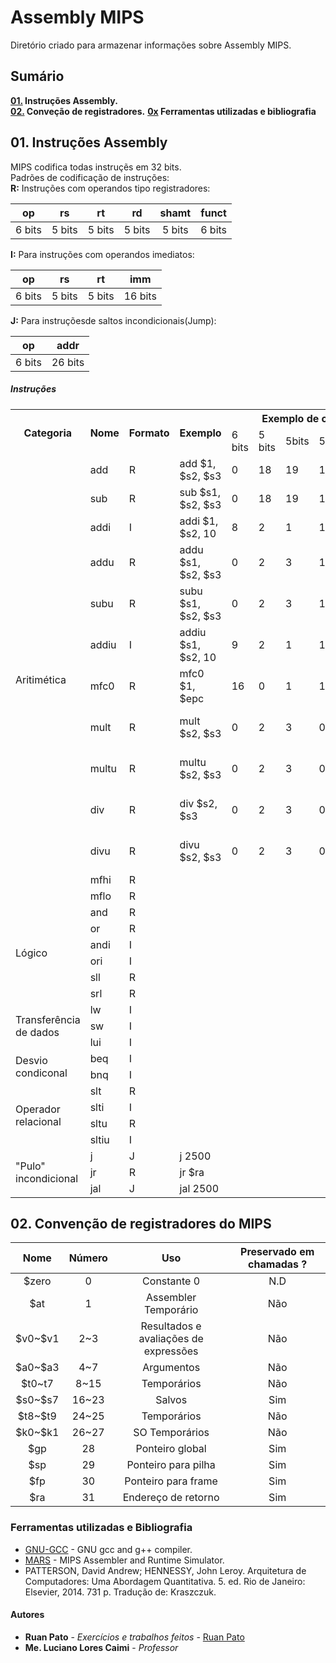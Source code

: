 # Assembly MIPS

Diretório criado para armazenar informações sobre Assembly MIPS.

## Sumário ##
**[01.](#01-instru%C3%A7%C3%B5es-assembly) Instruções Assembly.**  
**[02.](#02-conven%C3%A7%C3%A3o-de-registradores-do-mips) Conveção de registradores.**
**[0x](#ferramentas-utilizadas-e-bibliografia) Ferramentas utilizadas e bibliografia**

## 01. Instruções Assembly ##
MIPS codifica todas instruçẽs em 32 bits.  
Padrões de codificação de instruções:  
**R:** Instruções com operandos tipo registradores:


|   op   	|   rs   	|   rt   	|   rd   	|  shamt 	|  funct 	|
|:------:	|:------:	|:------:	|:------:	|:------:	|:------:	|
| 6 bits 	| 5 bits 	| 5 bits 	| 5 bits 	| 5 bits 	| 6 bits 	|


**I:** Para instruções com operandos imediatos:


|   op   	|   rs   	|   rt   	|   imm   	|
|:------:	|:------:	|:------:	|:-------:	|
| 6 bits 	| 5 bits 	| 5 bits 	| 16 bits 	|


**J:** Para instruçõesde saltos incondicionais(Jump):


|   op   	|   addr  	|
|:------:	|:-------:	|
| 6 bits 	| 26 bits 	|

##### Instruções #####
<div class="tg-wrap"><table id="tg-Jbgqz">
  <tr>
    <th rowspan="2">Categoria</th>
    <th rowspan="2">Nome</th>
    <th rowspan="2">Formato</th>
    <th rowspan="2">Exemplo</th>
    <th colspan="6">Exemplo de codificação</th>
    <th rowspan="2">Significado</th>
    <th rowspan="2">Comentários</th>
  </tr>
  <tr>
    <td>6 bits</td>
    <td>5 bits</td>
    <td>5bits</td>
    <td>5bits</td>
    <td>5bits</td>
    <td>6bits</td>
  </tr>
  <tr>
    <td rowspan="13">Aritimética</td>
    <td>add<br></td>
    <td>R</td>
    <td>add $1, $s2, $s3</td>
    <td>0</td>
    <td>18</td>
    <td>19</td>
    <td>17</td>
    <td>0</td>
    <td>31<br></td>
    <td>$s1=$s2+$s3<br></td>
    <td>overflow</td>
  </tr>
  <tr>
    <td>sub</td>
    <td>R</td>
    <td>sub $s1, $s2, $s3</td>
    <td>0</td>
    <td>18</td>
    <td>19</td>
    <td>17</td>
    <td>0</td>
    <td>34</td>
    <td>$s1=$s2-$s3</td>
    <td>overflow</td>
  </tr>
  <tr>
    <td>addi</td>
    <td>I</td>
    <td>addi $1, $s2, 10</td>
    <td>8</td>
    <td>2</td>
    <td>1</td>
    <td colspan="3">100</td>
    <td>$s1=$s2+10</td>
    <td>overflow<br></td>
  </tr>
  <tr>
    <td>addu</td>
    <td>R</td>
    <td>addu $s1, $s2, $s3</td>
    <td>0<br></td>
    <td>2</td>
    <td>3</td>
    <td>1</td>
    <td>0</td>
    <td>33</td>
    <td>$s1=$s2+$s3</td>
    <td>no-overflow</td>
  </tr>
  <tr>
    <td>subu</td>
    <td>R</td>
    <td>subu $s1, $s2, $s3<br></td>
    <td>0</td>
    <td>2</td>
    <td>3</td>
    <td>1</td>
    <td>0</td>
    <td>35</td>
    <td>$s1=$s2-$s3</td>
    <td>no-overflow<br></td>
  </tr>
  <tr>
    <td>addiu</td>
    <td>I</td>
    <td>addiu $s1, $s2, 10</td>
    <td>9</td>
    <td>2</td>
    <td>1</td>
    <td colspan="3">10</td>
    <td>$s1=$s2+$s3</td>
    <td>no-overflow</td>
  </tr>
  <tr>
    <td>mfc0</td>
    <td>R</td>
    <td>mfc0 $1, $epc<br></td>
    <td>16</td>
    <td>0</td>
    <td>1</td>
    <td>14</td>
    <td>0</td>
    <td>0</td>
    <td>$s1=$epc</td>
    <td></td>
  </tr>
  <tr>
    <td>mult</td>
    <td>R</td>
    <td>mult $s2, $s3<br></td>
    <td>0</td>
    <td>2</td>
    <td>3</td>
    <td>0</td>
    <td>0</td>
    <td>24<br></td>
    <td>Hi,Lo = $s2*$s3</td>
    <td>64-signed product in Hi, Lo regs</td>
  </tr>
  <tr>
    <td>multu</td>
    <td>R</td>
    <td>multu $s2, $s3</td>
    <td>0</td>
    <td>2</td>
    <td>3</td>
    <td>0</td>
    <td>0</td>
    <td>25</td>
    <td>Hi,Lo = $s2*$s3</td>
    <td>64-signed product in Hi, Lo regs<br></td>
  </tr>
  <tr>
    <td>div<br></td>
    <td>R</td>
    <td>div $s2, $s3</td>
    <td>0</td>
    <td>2</td>
    <td>3</td>
    <td>0</td>
    <td>0</td>
    <td>26</td>
    <td>Lo = $s2/$s3<br>Hi = $s2%$s3<br></td>
    <td>Lo=quotient<br>Hi=remainder<br></td>
  </tr>
  <tr>
    <td>divu</td>
    <td>R</td>
    <td>divu $s2, $s3</td>
    <td>0</td>
    <td>2<br></td>
    <td>3</td>
    <td>0</td>
    <td>0</td>
    <td>27</td>
    <td>Lo = $s2/$s3<br>Hi = $s2, $s3<br></td>
    <td>unsigned quotient and reminder</td>
  </tr>
  <tr>
    <td>mfhi</td>
    <td>R</td>
    <td></td>
    <td></td>
    <td></td>
    <td></td>
    <td></td>
    <td></td>
    <td></td>
    <td></td>
    <td></td>
  </tr>
  <tr>
    <td>mflo<br></td>
    <td>R</td>
    <td></td>
    <td></td>
    <td></td>
    <td></td>
    <td></td>
    <td></td>
    <td></td>
    <td></td>
    <td></td>
  </tr>
  <tr>
    <td rowspan="6">Lógico</td>
    <td>and</td>
    <td>R<br></td>
    <td></td>
    <td></td>
    <td></td>
    <td></td>
    <td></td>
    <td></td>
    <td></td>
    <td></td>
    <td></td>
  </tr>
  <tr>
    <td>or</td>
    <td>R<br></td>
    <td></td>
    <td></td>
    <td></td>
    <td></td>
    <td></td>
    <td></td>
    <td></td>
    <td></td>
    <td></td>
  </tr>
  <tr>
    <td>andi</td>
    <td>I</td>
    <td></td>
    <td></td>
    <td></td>
    <td></td>
    <td></td>
    <td></td>
    <td></td>
    <td></td>
    <td></td>
  </tr>
  <tr>
    <td>ori</td>
    <td>I</td>
    <td></td>
    <td></td>
    <td></td>
    <td></td>
    <td></td>
    <td></td>
    <td></td>
    <td></td>
    <td></td>
  </tr>
  <tr>
    <td>sll</td>
    <td>R</td>
    <td></td>
    <td></td>
    <td></td>
    <td></td>
    <td></td>
    <td></td>
    <td></td>
    <td></td>
    <td></td>
  </tr>
  <tr>
    <td>srl<br></td>
    <td>R</td>
    <td></td>
    <td></td>
    <td></td>
    <td></td>
    <td></td>
    <td></td>
    <td></td>
    <td></td>
    <td></td>
  </tr>
  <tr>
    <td rowspan="3">Transferência de dados</td>
    <td>lw<br></td>
    <td>I</td>
    <td></td>
    <td></td>
    <td></td>
    <td></td>
    <td></td>
    <td></td>
    <td></td>
    <td></td>
    <td></td>
  </tr>
  <tr>
    <td>sw</td>
    <td>I</td>
    <td></td>
    <td></td>
    <td></td>
    <td></td>
    <td></td>
    <td></td>
    <td></td>
    <td></td>
    <td></td>
  </tr>
  <tr>
    <td>lui</td>
    <td>I</td>
    <td></td>
    <td></td>
    <td></td>
    <td></td>
    <td></td>
    <td></td>
    <td></td>
    <td></td>
    <td></td>
  </tr>
  <tr>
    <td rowspan="2">Desvio condiconal</td>
    <td>beq</td>
    <td>I</td>
    <td></td>
    <td></td>
    <td></td>
    <td></td>
    <td></td>
    <td></td>
    <td></td>
    <td></td>
    <td></td>
  </tr>
  <tr>
    <td>bnq</td>
    <td>I</td>
    <td></td>
    <td></td>
    <td></td>
    <td></td>
    <td></td>
    <td></td>
    <td></td>
    <td></td>
    <td></td>
  </tr>
  <tr>
    <td rowspan="4">Operador relacional</td>
    <td>slt</td>
    <td>R</td>
    <td></td>
    <td></td>
    <td></td>
    <td></td>
    <td></td>
    <td></td>
    <td></td>
    <td></td>
    <td></td>
  </tr>
  <tr>
    <td>slti</td>
    <td>I<br></td>
    <td></td>
    <td></td>
    <td></td>
    <td></td>
    <td></td>
    <td></td>
    <td></td>
    <td></td>
    <td></td>
  </tr>
  <tr>
    <td>sltu</td>
    <td>R</td>
    <td></td>
    <td></td>
    <td></td>
    <td></td>
    <td></td>
    <td></td>
    <td></td>
    <td></td>
    <td></td>
  </tr>
  <tr>
    <td>sltiu</td>
    <td>I</td>
    <td></td>
    <td></td>
    <td></td>
    <td></td>
    <td></td>
    <td></td>
    <td></td>
    <td></td>
    <td></td>
  </tr>
  <tr>
    <td rowspan="3">"Pulo" incondicional<br></td>
    <td>j</td>
    <td>J</td>
    <td>j 2500</td>
    <td></td>
    <td></td>
    <td></td>
    <td></td>
    <td></td>
    <td></td>
    <td></td>
    <td></td>
  </tr>
  <tr>
    <td>jr</td>
    <td>R<br></td>
    <td>jr $ra</td>
    <td></td>
    <td></td>
    <td></td>
    <td></td>
    <td></td>
    <td></td>
    <td></td>
    <td></td>
  </tr>
  <tr>
    <td>jal</td>
    <td>J<br></td>
    <td>jal 2500</td>
    <td></td>
    <td></td>
    <td></td>
    <td></td>
    <td></td>
    <td></td>
    <td></td>
    <td></td>
  </tr>
</table></div>
<script charset="utf-8">var TGSort=window.TGSort||function(n){"use strict";function r(n){return n.length}function t(n,t){if(n)for(var e=0,a=r(n);a>e;++e)t(n[e],e)}function e(n){return n.split("").reverse().join("")}function a(n){var e=n[0];return t(n,function(n){for(;!n.startsWith(e);)e=e.substring(0,r(e)-1)}),r(e)}function o(n,r){return-1!=n.map(r).indexOf(!0)}function u(n,r){return function(t){var e="";return t.replace(n,function(n,t,a){return e=t.replace(r,"")+"."+(a||"").substring(1)}),l(e)}}function i(n){var t=l(n);return!isNaN(t)&&r(""+t)+1>=r(n)?t:NaN}function s(n){var e=[];return t([i,m,g],function(t){var a;r(e)||o(a=n.map(t),isNaN)||(e=a)}),e}function c(n){var t=s(n);if(!r(t)){var o=a(n),u=a(n.map(e)),i=n.map(function(n){return n.substring(o,r(n)-u)});t=s(i)}return t}function f(n){var r=n.map(Date.parse);return o(r,isNaN)?[]:r}function v(n,r){r(n),t(n.childNodes,function(n){v(n,r)})}function d(n){var r,t=[],e=[];return v(n,function(n){var a=n.nodeName;"TR"==a?(r=[],t.push(r),e.push(n)):("TD"==a||"TH"==a)&&r.push(n)}),[t,e]}function p(n){if("TABLE"==n.nodeName){for(var e=d(n),a=e[0],o=e[1],u=r(a),i=u>1&&r(a[0])<r(a[1])?1:0,s=i+1,v=a[i],p=r(v),l=[],m=[],g=[],h=s;u>h;++h){for(var N=0;p>N;++N){r(m)<p&&m.push([]);var T=a[h][N],C=T.textContent||T.innerText||"";m[N].push(C.trim())}g.push(h-s)}var L="tg-sort-asc",E="tg-sort-desc",b=function(){for(var n=0;p>n;++n){var r=v[n].classList;r.remove(L),r.remove(E),l[n]=0}};t(v,function(n,t){l[t]=0;var e=n.classList;e.add("tg-sort-header"),n.addEventListener("click",function(){function n(n,r){var t=d[n],e=d[r];return t>e?a:e>t?-a:a*(n-r)}var a=l[t];b(),a=1==a?-1:+!a,a&&e.add(a>0?L:E),l[t]=a;var i=m[t],v=function(n,r){return a*i[n].localeCompare(i[r])||a*(n-r)},d=c(i);(r(d)||r(d=f(i)))&&(v=n);var p=g.slice();p.sort(v);for(var h=null,N=s;u>N;++N)h=o[N].parentNode,h.removeChild(o[N]);for(var N=s;u>N;++N)h.appendChild(o[s+p[N-s]])})})}}var l=parseFloat,m=u(/^(?:\s*)([+-]?(?:\d+)(?:,\d{3})*)(\.\d*)?$/g,/,/g),g=u(/^(?:\s*)([+-]?(?:\d+)(?:\.\d{3})*)(,\d*)?$/g,/\./g);n.addEventListener("DOMContentLoaded",function(){for(var t=n.getElementsByClassName("tg"),e=0;e<r(t);++e)try{p(t[e])}catch(a){}})}(document);</script>


## 02. Convenção de registradores do MIPS ##
|   Nome  	| Número 	|                  Uso                  	| Preservado em chamadas ? 	|
|:-------:	|:------:	|:-------------------------------------:	|:------------------------:	|
|  \$zero  	|    0   	|              Constante 0              	|            N.D           	|
|   \$at   	|    1   	|          Assembler Temporário         	|            Não           	|
| \$v0~\$v1 	|   2~3  	| Resultados e avaliações de expressões 	|            Não           	|
| \$a0~\$a3 	|   4~7  	|               Argumentos              	|            Não           	|
|  \$t0~t7 	|  8~15  	|              Temporários              	|            Não           	|
| \$s0~\$s7 	|  16~23 	|                 Salvos                	|            Sim           	|
| \$t8~\$t9 	|  24~25 	|              Temporários              	|            Não           	|
| \$k0~\$k1 	|  26~27 	|             SO Temporários            	|            Não           	|
|   \$gp   	|   28   	|            Ponteiro global            	|            Sim           	|
|   \$sp   	|   29   	|          Ponteiro para pilha          	|            Sim           	|
|   \$fp   	|   30   	|          Ponteiro para frame          	|            Sim           	|
|   \$ra   	|   31   	|          Endereço de retorno          	|            Sim           	|


### Ferramentas utilizadas e Bibliografia ###

* [GNU-GCC](https://gcc.gnu.org/) - GNU gcc and g++ compiler.
* [MARS](http://courses.missouristate.edu/KenVollmar/mars/) - MIPS Assembler and Runtime Simulator.
* PATTERSON, David Andrew; HENNESSY, John Leroy. Arquitetura de Computadores: Uma Abordagem Quantitativa. 5. ed. Rio de Janeiro: Elsevier, 2014. 731 p. Tradução de: Kraszczuk.

#### Autores ####

* **Ruan Pato** - *Exercícios e trabalhos feitos* - [Ruan Pato](https://github.com/ruanpato)
* **Me. Luciano Lores Caimi** - *Professor*